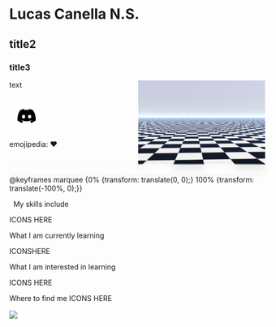 # Lucas Canella N.S.
## title2
### title3

text
<img src="img/infinite-floor.png" align="right" width = "250px"/>

&nbsp;
[![Discord](img/discord-icon.png)]([https://duckduckgo.com/](https://discord.com/users/))
---
emojipedia: ❤️
<div style="width: 100%; height: 20px; padding: -2px; margin-top: -2px; font-size: 15px; overflow: hidden; white-space: nowrap; display: inline-block; backdrop-filter: blur(10px); box-shadow: 2px 2px 10px rgb(0, 0, 0, 0.05);"><div style="padding-left: 100%; animation: marquee 15s linear infinite; animation-play-state: paused; color: rgb(255, 255, 255);">OOOOOOOOOOOOOOOOIIIIIIIIIIIIIIIIIIII</div></div>
@keyframes marquee {0% {transform: translate(0, 0);} 100% {transform: translate(-100%, 0);}}


&nbsp;
My skills include

ICONS HERE


What I am currently learning

ICONSHERE


What I am interested in learning

ICONS HERE


Where to find me
ICONS HERE

<img src="img/text-animation.gif" align="center"/>
